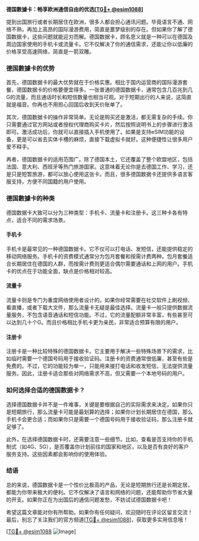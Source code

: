 **德国數據卡：畅享欧洲通信自由的优选[[TG💪+ @esim1088](https://t.me/s/esim1088)]**

提到出国旅行或者长期居住在欧洲，很多人都会担心通讯问题。毕竟语言不通、网络不熟，再加上高昂的国际漫游费用，简直是噩梦级别的存在。但如果你了解了德国数据卡，这些问题就能迎刃而解。德国数据卡，顾名思义就是一种可以在德国及周边国家使用的手机卡或流量卡。它不仅解决了你的通信需求，还能让你以低廉的价格享受高速网络，简直是一箭双雕。

### 德国數據卡的优势

首先，德国数据卡的最大优势就在于价格实惠。相比于国内运营商的国际漫游套餐，德国数据卡的价格要便宜得多。一张普通的德国数据卡，通常包含几百兆到几G的流量，而且通话时长和短信数量也相当可观。对于短期出行的人来说，这简直就是福音。你再也不用担心回国后收到天价账单了。

其次，德国数据卡的操作非常简单。无论是购买还是激活，都无需复杂的手续。你只需要通过官方网站或者授权代理商购买卡片，然后按照说明书上的步骤进行激活即可。激活成功后，你就可以直接插入手机使用了。如果是支持eSIM功能的设备，更是可以省去实体卡槽的麻烦，直接下载虚拟卡就好。这种便捷性让很多用户爱不释手。

再者，德国数据卡的适用范围广。除了德国本土，它还覆盖了整个欧盟地区，包括法国、意大利、西班牙等热门旅游国家。这意味着无论你是去德国工作、学习，还是只是短暂旅游，都可以放心使用这张卡。而且，很多德国数据卡还提供多语言客服支持，方便不同国籍的用户使用。

### 德国數據卡的种类

德国数据卡大致可以分为三种类型：手机卡、流量卡和注册卡。这三种卡各有特点，适合不同的需求场景。

#### 手机卡

手机卡是最常见的一种德国数据卡。它不仅可以打电话、发短信，还能提供稳定的移动网络服务。手机卡的资费模式通常分为包月套餐和按需计费两种。包月套餐适合长期居住在德国的人群，而按需计费则更适合偶尔需要通话和上网的用户。手机卡的优点在于功能全面，缺点是价格相对较高。

#### 流量卡

流量卡则是专门为重度网络使用者设计的。如果你经常需要在社交软件上刷视频、看直播，或者下载大文件，那么流量卡无疑是最佳选择。流量卡一般只提供数据流量服务，不包含语音通话和短信功能。不过，它的流量配额非常丰富，有些甚至可以达到几十个G。而且价格相比手机卡更为亲民，非常适合预算有限的用户。

#### 注册卡

注册卡是一种比较特殊的德国数据卡。它主要用于解决一些特殊场景下的需求，比如临时需要一个德国号码用于接收验证码。注册卡的资费通常很低廉，甚至有些是免费的。不过，它的功能较为单一，只能用来接打电话和收发短信，无法提供流量服务。因此，注册卡适合那些对网络需求不高，但又需要一个本地号码的用户。

### 如何选择合适的德国数据卡？

选择德国数据卡并不是一件难事，关键是要根据自己的实际需求来决定。如果你只是短期旅行，那么流量卡可能是最划算的选择；如果你计划长期居住在德国，那么手机卡会更合适；而如果你只是需要一个德国号码用于接收验证码，那么注册卡就足够了。

此外，在选择德国数据卡时，还需要注意一些细节。比如，查看是否支持你的手机制式（如4G、5G），是否覆盖你计划前往的国家和地区，以及是否有良好的客户服务支持。这些因素都会影响你的使用体验。

### 结语

总的来说，德国数据卡是一个性价比极高的产品，无论是短期旅行还是长期定居，都能为你带来极大的便利。它不仅解决了语言和网络的问题，还能帮助你节省大量的开支。如果你正在为出国后的通信问题发愁，不妨试试德国数据卡吧！

希望这篇文章能对你有所帮助。如果你有任何疑问，欢迎随时在评论区留言交流！最后，别忘了关注我们的官方频道[[TG💪+ @esim1088](https://t.me/s/esim1088)]，获取更多实用信息哦！

[[TG💪+ @esim1088](https://t.me/s/esim1088) ![Image](https://i.postimg.cc/4NQfJmqS/Snipaste-2025-05-13-00-14-12.png)]
